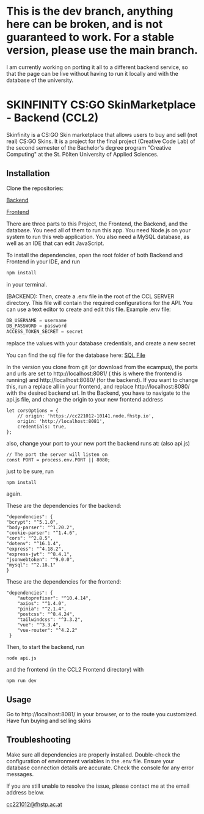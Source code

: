 # This is the dev branch, anything here can be broken, and is not guaranteed to work. For a stable version, please use the main branch.
 

I am currently working on porting it all to a different backend service, so that the page can be live without having to run it locally and with the database of the university.

# SKINFINITY CS:GO SkinMarketplace - Backend (CCL2)

Skinfinity is a CS:GO Skin marketplace that allows users to buy and sell (not real) CS:GO Skins. It is a project for the
final project (Creative Code Lab) of the second semester of the Bachelor's degree program "Creative Computing" at the
St. Pölten University of Applied Sciences.

## Installation

Clone the repositories:

[Backend](https://github.com/jb-cc/ccl2-backend)

[Frontend](https://github.com/jb-cc/ccl2-frontend)

There are three parts to this Project, the Frontend, the Backend, and the database. You need all of them to run this
app.
You need Node.js on your system to run this web application. You also need a MySQL database, as well as an IDE that can
edit JavaScript.

To install the dependencies, open the root folder of both Backend and Frontend in your IDE, and run

```bash
npm install
```

in your terminal.

(BACKEND):
Then, create a .env file in the root of the CCL SERVER directory. This file will contain the required configurations for
the API. You can use a text editor to create and edit this file. Example .env file:

```javascript
DB_USERNAME = username
DB_PASSWORD = password
ACCESS_TOKEN_SECRET = secret

```

replace the values with your database credentials, and create a new secret

You can find the sql file for the database here: [SQL File](https://github.com/jb-cc/ccl2-database/blob/main/ccl2-database.sql)

In the version you clone from git (or download from the ecampus), the ports and urls are set to http://localhost:8081/ (
this is where the frontend is running) and http://localhost:8080/ (for the backend).
If you want to change this, run a replace all in your frontend, and replace http://localhost:8080/ with the desired
backend url. In the Backend, you have to navigate to the api.js file, and change the origin to your new frontend
address

```
let corsOptions = {
    // origin: 'https://cc221012-10141.node.fhstp.io',
    origin: 'http://localhost:8081',
    credentials: true,
};
```

also, change your port to your new port the backend runs at: (also api.js)

```
// The port the server will listen on
const PORT = process.env.PORT || 8080;
```

just to be sure, run

```
npm install
```

again.

These are the dependencies for the backend:

```
"dependencies": {
"bcrypt": "^5.1.0",
"body-parser": "^1.20.2",
"cookie-parser": "^1.4.6",
"cors": "^2.8.5",
"dotenv": "^16.1.4",
"express": "^4.18.2",
"express-jwt": "^8.4.1",
"jsonwebtoken": "^9.0.0",
"mysql": "^2.18.1"
}
```

These are the dependencies for the frontend:

```
"dependencies": {
    "autoprefixer": "^10.4.14",
    "axios": "^1.4.0",
    "pinia": "^2.1.4",
    "postcss": "^8.4.24",
    "tailwindcss": "^3.3.2",
    "vue": "^3.3.4",
    "vue-router": "^4.2.2"
 }
```

Then, to start the backend, run

```
node api.js
```

and the frontend (in the CCL2 Frontend directory) with

```
npm run dev
```

## Usage

Go to http://localhost:8081/ in your browser, or to the route you customized.
Have fun buying and selling skins

## Troubleshooting

Make sure all dependencies are properly installed.
Double-check the configuration of environment variables in the .env file.
Ensure your database connection details are accurate.
Check the console for any error messages.

If you are still unable to resolve the issue, please contact me at the email address below.

cc221012@fhstp.ac.at
